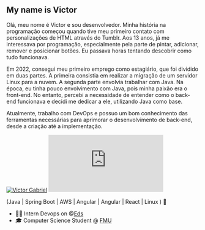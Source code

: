 ## My name is Victor
Olá, meu nome é Victor e sou desenvolvedor. Minha história na programação começou quando tive meu primeiro contato com personalizações de HTML através do Tumblr. Aos 13 anos, já me interessava por programação, especialmente pela parte de pintar, adicionar, remover e posicionar botões. Eu passava horas tentando descobrir como tudo funcionava.

Em 2022, consegui meu primeiro emprego como estagiário, que foi dividido em duas partes. A primeira consistia em realizar a migração de um servidor Linux para a nuvem. A segunda parte envolvia trabalhar com Java. Na época, eu tinha pouco envolvimento com Java, pois minha paixão era o front-end. No entanto, percebi a necessidade de entender como o back-end funcionava e decidi me dedicar a ele, utilizando Java como base.

Atualmente, trabalho com DevOps e possuo um bom conhecimento das ferramentas necessárias para aprimorar o desenvolvimento de back-end, desde a criação até a implementação.

[![Victor Gabriel ](https://img.shields.io/badge/Victor%20Gabriel-white?style=flat&logo=linkedin&logoColor=blue&link=https://www.linkedin.com/in/victorgfullstack/)](https://www.linkedin.com/in/victorgfullstack/)
[![Gmail](https://img.shields.io/badge/Gmail-white?style=flat&logo=Gmail&logoColor=blue&link=mailto:seuendereço@gmail.com)](mailto:seuendereço@gmail.com)

(Java | Spring Boot | AWS | Angular | Angular | React | Linux ) 🚀
- 👩‍💻 Intern Devops on @[Eds](https://www.linkedin.com/company/extremedigitalsolutions/mycompany/verification/)
- 🎓 Computer Science Student @ [FMU](https://portal.fmu.br/)


<div align="left">
  
 </div>
